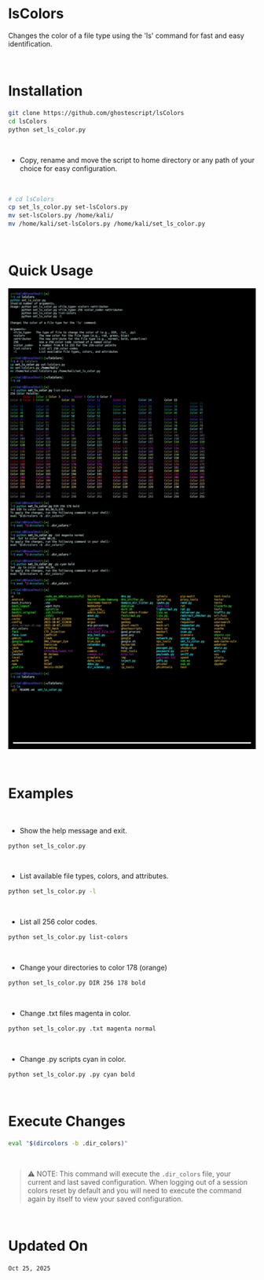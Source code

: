 # lsColors
Changes the color of a file type using the 'ls' command for fast and easy identification.

<br>

# Installation 
```bash
git clone https://github.com/ghostescript/lsColors
cd lsColors
python set_ls_color.py
```

<br>

* Copy, rename and move the script to home directory or any path of your choice for easy configuration.

<br>

```bash
# cd lsColors
cp set_ls_color.py set-lsColors.py
mv set-lsColors.py /home/kali/
mv /home/kali/set-lsColors.py /home/kali/set_ls_color.py
```

<br>

# Quick Usage
![alt text](https://raw.githubusercontent.com/ghostescript/lsColors/refs/heads/main/files/Screenshot_20251025-211453_Termux.jpg)

<br>

# Examples

<br>

* Show the help message and exit.
```bash
python set_ls_color.py
```

<br>

* List available file types, colors, and attributes.
```bash
python set_ls_color.py -l
```

<br>

 * List all 256 color codes.
```bash
python set_ls_color.py list-colors
```

<br>

* Change your directories to color 178 (orange)
```bash
python set_ls_color.py DIR 256 178 bold
```

<br>

* Change .txt files magenta in color.
```bash
python set_ls_color.py .txt magenta normal
```

<br>

* Change .py scripts cyan in color.
```bash
python set_ls_color.py .py cyan bold
```

<br>

# Execute Changes

```bash
eval "$(dircolors -b .dir_colors)"
```

<br>

> ⚠️ NOTE: This command will execute the ``.dir_colors`` file, your current and last saved configuration. When logging out of a session colors reset by default and you will need to execute the command again by itself to view your saved configuration.

<br>

# Updated On
``Oct 25, 2025``

<br>
